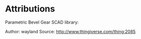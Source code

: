 # Attributions

Parametric Bevel Gear SCAD library:

Author: wayland
Source: http://www.thingiverse.com/thing:2085
